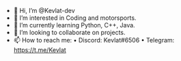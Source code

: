 - 👋 Hi, I’m @Kevlat-dev
- 👀 I’m interested in Coding and motorsports.
- 🌱 I’m currently learning Python, C++, Java.
- 💞️ I’m looking to collaborate on projects.
- 📫 How to reach me: 
• Discord: Kevlat#6506 
• Telegram: https://t.me/Kevlat 

<!---
Kevlat-dev/Kevlat-dev is a ✨ special ✨ repository because its `README.md` (this file) appears on your GitHub profile.
You can click the Preview link to take a look at your changes.
--->
